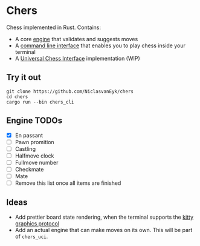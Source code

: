# Chers

Chess implemented in Rust.
Contains:

- A core [engine](./chers/) that validates and suggests moves
- A [command line interface](./chers_cli/) that enables you to play chess inside your terminal
- A [Universal Chess Interface](./chers_uci/) implementation (WIP)

## Try it out

```shell
git clone https://github.com/NiclasvanEyk/chers
cd chers
cargo run --bin chers_cli
```

## Engine TODOs

- [x] En passant
- [ ] Pawn promition
- [ ] Castling
- [ ] Halfmove clock
- [ ] Fullmove number
- [ ] Checkmate
- [ ] Mate
- [ ] Remove this list once all items are finished

## Ideas

- Add prettier board state rendering, when the terminal supports the [kitty graphics protocol](https://sw.kovidgoyal.net/kitty/graphics-protocol/)
- Add an actual engine that can make moves on its own. This will be part of `chers_uci`.
